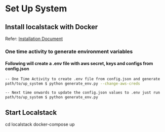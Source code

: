 # Set Up System

## Install localstack with Docker
Refer: 
[Installation Document](https://docs.google.com/document/d/1o_DJDGDltexrNTf4f1FwmJNnVJGHw6XuyiyKcsxeGN4/edit?usp=sharing)

### One time activity to generate environment variables 
#### Following will create a .env file with aws secret, keys and configs from config.json
```bash
-- One Time Activity to create .env file from config.json and generate AWS CREDS (Will be used in localstack docker compose)
path/to/up_system $ python generate_env.py --change-aws-creds

-- Next time onwards to update the config.json values to .env just run 
path/to/up_system $ python generate_env.py

```



## Start Localstack

cd localstack 
docker-compose up 


